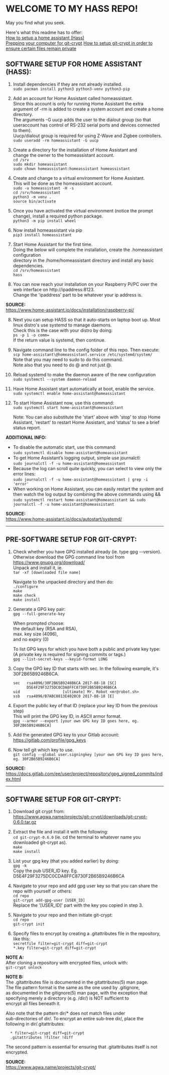 # WELCOME TO MY HASS REPO! 
May you find what you seek.

Here's what this readme has to offer:  
[How to setup a home assistant (Hass)](https://gitlab.com/nitishlobo/hass_config/master/README.md#software-setup-for-home-assistant-hass)  
[Prepping your computer for git-crypt](https://gitlab.com/nitishlobo/hass_config/master/README.md#pre-software-setup-for-git-crypt)
[How to setup git-crypt in order to ensure certain files remain private](https://gitlab.com/nitishlobo/hass_config/master/README.md#software-setup-for-git-crypt)

## SOFTWARE SETUP FOR HOME ASSISTANT (HASS):
1. Install dependencies if they are not already installed.  
      `sudo pacman install python3 python3-venv python3-pip`
    
2. Add an account for Home Assistant called homeassistant.  
   Since this account is only for running Home Assistant the extra argument of -rm is added to create a system account and create a home directory.  
   The arguments -G uucp adds the user to the dialout group (so that useraccount has control of RS-232 serial ports and devices connected to them).  
   Uucp/dialout group is required for using Z-Wave and Zigbee controllers.  
      `sudo useradd -rm homeassistant -G uucp`

3. Create a directory for the installation of Home Assistant and  
   change the owner to the homeassistant account.  
      `cd /srv`  
      `sudo mkdir homeassistant`  
      `sudo chown homeassistant:homeassistant homeassistant`

4. Create and change to a virtual environment for Home Assistant.  
   This will be done as the homeassistant account.  
      `sudo -u homeassistant -H -s`  
      `cd /srv/homeassistant`  
      `python3 -m venv .`  
      `source bin/activate`  

5. Once you have activated the virtual environment (notice the prompt change), install a required python package.  
      `python3 -m pip install wheel`

6. Now install homeassistant via pip  
      `pip3 install homeassistant`

7. Start Home Assistant for the first time.  
   Doing the below will complete the installation, create the .homeassistant configuration  
   directory in the /home/homeassistant directory and install any basic dependencies.  
      `cd /srv/homeassistant`  
      `hass`

7. You can now reach your installation on your Raspberry Pi/PC over the web interface on http://ipaddress:8123.  
   Change the 'ipaddress' part to be whatever your ip address is.

**SOURCE:**  
https://www.home-assistant.io/docs/installation/raspberry-pi/

8. Next you can setup HASS so that it auto-starts on laptop boot up.
   Most linux distro's use systemd to manage daemons.  
   Check this is the case with your distro by doing:  
      `ps -p 1 -o comm=`  
   If the return value is systemd, then continue.

9. Navigate command line to the config folder of this repo. Then execute:  
      `scp home-assistant\@homeassistant.service /etc/systemd/system/`  
   Note that you may need to sudo to do this command.  
   Note also that you need to do \@ and not just @.

10. Reload systemd to make the daemon aware of the new configuration  
      `sudo systemctl --system daemon-reload`

11. Have Home Assistant start automatically at boot, enable the service.  
      `sudo systemctl enable home-assistant@homeassistant`

12. To start Home Assistant now, use this command:  
      `sudo systemctl start home-assistant@homeassistant`

    Note: You can also substitute the 'start' above with 'stop' to stop Home Assistant,
    'restart' to restart Home Assistant, and ‘status’ to see a brief status report.

**ADDITIONAL INFO:**
- To disable the automatic start, use this command:  
      `sudo systemctl disable home-assistant@homeassistant`  
- To get Home Assistant’s logging output, simple use journalctl:  
      `sudo journalctl -f -u home-assistant@homeassistant`  
- Because the log can scroll quite quickly, you can select to view only the error lines:  
      `sudo journalctl -f -u home-assistant@homeassistant | grep -i 'error'`  
- When working on Home Assistant, you can easily restart the system and  
  then watch the log output by combining the above commands using &&  
      `sudo systemctl restart home-assistant@homeassistant && sudo journalctl -f -u home-assistant@homeassistant`

**SOURCE:**  
https://www.home-assistant.io/docs/autostart/systemd/

------------------------------------------------------------------
## PRE-SOFTWARE SETUP FOR GIT-CRYPT:
1. Check whether you have GPG installed already (ie. type gpg --version).  
   Otherwise download the GPG command line tool from https://www.gnupg.org/download/  
   Unpack and install it, ie.  
      `tar -xf [downloaded file name]`

   Navigate to the unpacked directory and then do:  
      `./configure`  
      `make`  
      `make check`  
      `make install`  

2. Generate a GPG key pair:  
      `gpg --full-generate-key`

   When prompted choose:  
   the default key (RSA and RSA),  
   max. key size (4096),  
   and no expiry (0)

   To list GPG keys for which you have both a public and private key type:  
   (A private key is required for signing commits or tags.)  
      `gpg --list-secret-keys --keyid-format LONG`

3. Copy the GPG key ID that starts with sec. In the following example, it's 30F2B65B9246B6CA.  
      ```
      sec   rsa4096/30F2B65B9246B6CA 2017-08-18 [SC]  
            D5E4F29F3275DC0CDA8FFC8730F2B65B9246B6CA  
      uid                   [ultimate] Mr. Robot <mr@robot.sh>  
      ssb   rsa4096/B7ABC0813E4028C0 2017-08-18 [E]  
      ```
      
4. Export the public key of that ID (replace your key ID from the previous step)  
   This will print the GPG key ID, in ASCII armor format.  
      `gpg --armor --export [your own GPG key ID goes here, eg. 30F2B65B9246B6CA]`

5. Add the generated GPG key to your Gitlab account: https://gitlab.com/profile/gpg_keys

6. Now tell git which key to use.  
      `git config --global user.signingkey [your own GPG key ID goes here, eg. 30F2B65B9246B6CA]`

**SOURCE:**
https://docs.gitlab.com/ee/user/project/repository/gpg_signed_commits/index.html

------------------------------------------------------------------
## SOFTWARE SETUP FOR GIT-CRYPT:
1. Download git crypt from:  
   https://www.agwa.name/projects/git-crypt/downloads/git-crypt-0.6.0.tar.gz

2. Extract the file and install it with the following:  
      `cd git-crypt-0.6.0` (ie. cd the terminal to whatever name you downloaded git-crypt as).  
      `make`  
      `make install`  

3. List your gpg key (that you added earlier) by doing:  
      `gpg -k`  
   Copy the pub USER_ID key. Eg. D5E4F29F3275DC0CDA8FFC8730F2B65B9246B6CA

4. Navigate to your repo and add gpg user key so that you can share the repo with yourself or others:  
      `cd repo`  
      `git-crypt add-gpg-user [USER_ID]`  
   Replace the '[USER_ID]' part with the key you copied in step 3.

5. Navigate to your repo and then initiate git-crypt:  
      `cd repo`  
      `git-crypt init`

6. Specify files to encrypt by creating a .gitattributes file in the repository, like this:  
      `secretfile filter=git-crypt diff=git-crypt`  
      `*.key filter=git-crypt diff=git-crypt`

**NOTE A:**  
After cloning a repository with encrypted files, unlock with:  
      `git-crypt unlock`

**NOTE B:**  
The .gitattributes file is documented in the gitattributes(5) man page.  
The file pattern format is the same as the one used by .gitignore,  
as documented in the gitignore(5) man page, with the exception that  
specifying merely a directory (e.g. /dir/) is NOT sufficient to  
encrypt all files beneath it.  

Also note that the pattern dir/* does not match files under  
sub-directories of dir/.  To encrypt an entire sub-tree dir/, place the  
following in dir/.gitattributes:  

      * filter=git-crypt diff=git-crypt
      .gitattributes !filter !diff

The second pattern is essential for ensuring that .gitattributes itself is not encrypted.

**SOURCE:**  
https://www.agwa.name/projects/git-crypt/

